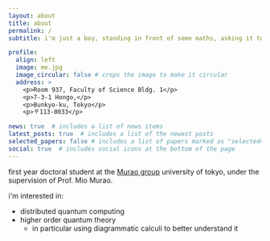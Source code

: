 ```yaml
---
layout: about
title: about
permalink: /
subtitle: i'm just a boy, standing in front of some maths, asking it to make sense

profile:
  align: left
  image: me.jpg
  image_circular: false # crops the image to make it circular
  address: >
    <p>Room 937, Faculty of Science Bldg. 1</p>
    <p>7-3-1 Hongo,</p>
    <p>Bunkyo-ku, Tokyo</p>
    <p>〒113-0033</p>

news: true  # includes a list of news items
latest_posts: true  # includes a list of the newest posts
selected_papers: false # includes a list of papers marked as "selected={true}"
social: true  # includes social icons at the bottom of the page
---
```


first year doctoral student at the [Murao group](https://www.eve.phys.s.u-tokyo.ac.jp/) university of tokyo, under the supervision of Prof. Mio Murao.

i'm interested in:
- distributed quantum computing
- higher order quantum theory
  - in particular using diagrammatic calculi to better understand it